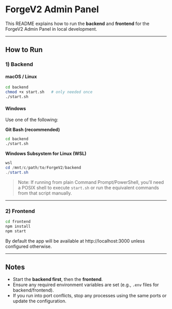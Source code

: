 # ForgeV2 Admin Panel

This README explains how to run the **backend** and **frontend** for the ForgeV2 Admin Panel in local development.

---

## How to Run

### 1) Backend

#### macOS / Linux
```bash
cd backend
chmod +x start.sh   # only needed once
./start.sh
```

#### Windows
Use one of the following:

**Git Bash (recommended)**
```bash
cd backend
./start.sh
```

**Windows Subsystem for Linux (WSL)**
```powershell
wsl
cd /mnt/c/path/to/ForgeV2/backend
./start.sh
```

> Note: If running from plain Command Prompt/PowerShell, you’ll need a POSIX shell to execute `start.sh` or run the equivalent commands from that script manually.

---

### 2) Frontend
```bash
cd frontend
npm install
npm start
```

By default the app will be available at http://localhost:3000 unless configured otherwise.

---

## Notes
- Start the **backend first**, then the **frontend**.
- Ensure any required environment variables are set (e.g., `.env` files for backend/frontend).
- If you run into port conflicts, stop any processes using the same ports or update the configuration.
